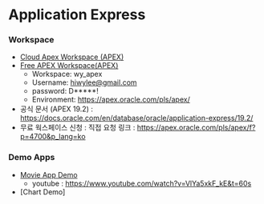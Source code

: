 # Application Express
### Workspace 
* [Cloud Apex Workspace (APEX)](https://qsbizk930fjk4g6-apex.adb.ap-seoul-1.oraclecloudapps.com/ords/f?p=103:1:614895557136653:::::)
* [Free APEX Workspace(APEX)](https://apex.oracle.com/pls/apex/f?p=4550:1:713736020026855:::::)
  * Workspace:	wy_apex
  * Username:	hiwylee@gmail.com
  * password:	D*****!
  * Environment:	https://apex.oracle.com/pls/apex/
* 공식 문서 (APEX 19.2) : https://docs.oracle.com/en/database/oracle/application-express/19.2/
* 무료 웍스페이스 신청 : 직접 요청 링크 : https://apex.oracle.com/pls/apex/f?p=4700&p_lang=ko  
### Demo Apps
  * [Movie App Demo](https://qsbizk930fjk4g6-apex.adb.ap-seoul-1.oraclecloudapps.com/ords/f?p=105:LOGIN_DESKTOP:600043738631629:::::)
    * youtube : https://www.youtube.com/watch?v=VlYa5xkF_kE&t=60s
  * [Chart Demo]
  
